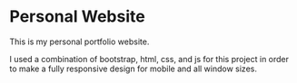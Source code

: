 # Personal Website

This is my personal portfolio website.

I used a combination of bootstrap, html, css, and js for this project in order to make a fully responsive design for mobile and all window sizes.
